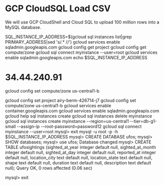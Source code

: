 # GCP CloudSQL Load CSV

We will use GCP CloudShell and Cloud SQL to upload 100 million rows into a MySQL database. 


SQL_INSTANCE_IP_ADDRESS=$(gcloud sql instances list|grep PRIMARY_ADDRESS|sed 's/.* //') 
gcloud services enable sqladmin.googleapis.com
gcloud config get project
gcloud config get compute/zone
gcloud sql connect myinstance --user=root
gcloud services enable sqladmin.googleapis.com
echo $SQL_INSTANCE_IP_ADDRESS
# 34.44.240.91
gcloud config set compute/zone us-central1-b

gcloud config set project airy-berm-426714-j7
gcloud config set compute/zone us-central1-b
gcloud services enable container.googleapis.com
gcloud services enable sqladmin.googleapis.com
gcloud help sql instances create 
gcloud sql instances delete myinstance
gcloud sql instances create myinstance --region=us-central1 --tier=db-g1-small --assign-ip --root-password=password12
gcloud sql connect myinstance --user=root
mysql> exit
mysql -u root -p -h $SQL_INSTANCE_IP_ADDRESS 
mysql> CREATE DATABASE ufos;
mysql> SHOW databases;
mysql> use ufos;
Database changed
mysql> CREATE TABLE ufosightings (sighted_at_year integer default null, sighted_at_month integer default null, sighted_at_day integer default null,  reported_at integer default null,  location_city text default null, location_state text default null, shape text default null,  duration text default null,  description text default null); 
Query OK, 0 rows affected (0.06 sec)

mysql> exit

